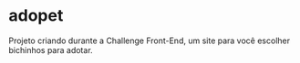 # adopet
Projeto criando durante a Challenge Front-End, um site para você escolher bichinhos para adotar.
